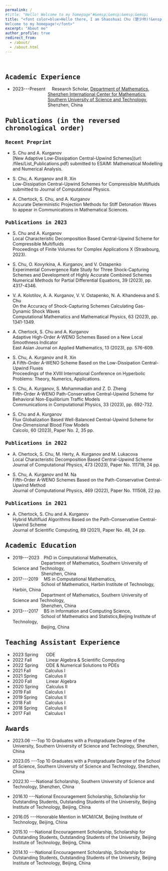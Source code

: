 ```yaml
---
permalink: /
#title: "Hello! Welcome to my homepage"#&emsp;&emsp;&emsp;&emsp;
title: "<font color=blue>Hello there, I am Shaoshuai Chu (楚少帅)!&ensp;   
Welcome to my homepage!</font>"
excerpt: "About me"
author_profile: true
redirect_from: 
  - /about/
  - /about.html
---
```


&nbsp;
&nbsp;


## <kbd>Academic Experience</kbd>


* 2023---Present&emsp;&ensp;Research Scholar, [Department of Mathematics](https://math.sustech.edu.cn/?lang=en),   
&emsp;&emsp;&emsp;&emsp;&emsp;&emsp;&ensp;&ensp;&ensp;&ensp;[Shenzhen International Center for Mathematics](https://icm.sustech.edu.cn/?lang=en-us),   
&emsp;&emsp;&emsp;&emsp;&emsp;&emsp;&ensp;&ensp;&ensp;&ensp;[Southern University of Science and Technology](https://www.sustech.edu.cn/en/),   
&emsp;&emsp;&emsp;&emsp;&emsp;&emsp;&ensp;&ensp;&ensp;&ensp;Shenzhen, China

## <kbd>Publications (in the reversed chronological order)</kbd>

### <kbd>Recent Preprint</kbd>

   * S. Chu and A. Kurganov   
    [New Adaptive Low-Dissipation Central-Upwind Schemes](url: /files/List_Publications.pdf)
    submitted to ESAIM: Mathematical Modelling and Numerical Analysis.

   * S. Chu, A. Kurganov and R. Xin   
    Low-Dissipation Central-Upwind Schemes for Compressible Multifluids  
    submitted to Journal of Computational Physics.


  * A. Chertock, S. Chu, and  A. Kurganov   
    Accurate Deterministic Projection Methods for Stiff Detonation Waves   
    to appear in Communications in Mathematical Sciences.

### <kbd>Publications in 2023 </kbd>

  * S. Chu and A. Kurganov   
   Local Characteristic Decomposition Based Central-Upwind Scheme for Compressible Multifluids  
   Proceedings of Finite Volumes for Complex Applications X (Strasbourg, 2023).

  * S. Chu, O. Kovyrkina,  A. Kurganov, and  V. Ostapenko   
   Experimental Convergence Rate Study for Three Shock-Capturing Schemes and Development of Highly Accurate Combined Schemes   
   Numerical Methods for Partial Differential Equations, 39 (2023), pp. 4317-4346.

  * V. A. Kolotilov, A. A. Kurganov, V. V. Ostapenko, N. A. Khandeeva and S. Chu   
   On the Accuracy of Shock-Capturing Schemes Calculating Gas-Dynamic Shock Waves   
    Computational Mathematics and Mathematical Physics, 63 (2023), pp. 1341-1349.

  * A. Chertock, S. Chu and A. Kurganov   
   Adaptive High-Order A-WENO Schemes Based on a New Local Smoothness Indicator   
    East Asian Journal on Applied Mathematics, 13 (2023), pp. 576-609.

  * S. Chu, A. Kurganov and R. Xin   
  A Fifth-Order A-WENO Scheme Based on the Low-Dissipation Central-Upwind Fluxes   
   Proceedings of the XVIII International Conference on Hyperbolic Problems: Theory, Numerics, Applications.

  * S. Chu, A. Kurganov, S. Mohammadian and Z. D.  Zheng   
   Fifth-Order A-WENO Path-Conservative Central-Upwind Scheme for Behavioral Non-Equilibrium Traffic Models   
    Communications in Computational Physics, 33 (2023), pp. 692-732.

  * S. Chu and A. Kurganov   
  Flux Globalization Based Well-Balanced Central-Upwind Scheme for One-Dimensional Blood Flow Models   
   Calcolo, 60 (2023), Paper No. 2, 35 pp.

### <kbd>Publications in 2022 </kbd>

  * A. Chertock, S. Chu, M. Herty, A. Kurganov and M. Lukacova   
   Local Characteristic Decomposition Based Central-Upwind Scheme   
    Journal of Computational Physics, 473 (2023), Paper No. 111718, 24 pp.

  * S. Chu, A. Kurganov and M. Na   
   Fifth-Order A-WENO Schemes Based on the Path-Conservative Central-Upwind Method   
    Journal of Computational Physics, 469 (2022), Paper No. 111508, 22 pp.

### <kbd>Publications in 2021 </kbd>

  * A. Chertock, S. Chu and A. Kurganov   
   Hybrid Multifluid Algorithms Based on the Path-Conservative Central-Upwind Scheme   
    Journal of Scientific Computing, 89 (2021), Paper No. 48, 24 pp.

## <kbd>Academic Education</kbd>

* 2019---2023&emsp;PhD in Computational Mathematics,             
&emsp;&emsp;&emsp;&emsp;&emsp;&emsp;&ensp;Department of Mathematics, Southern University of Science and Technology,     
&emsp;&emsp;&emsp;&emsp;&emsp;&emsp;&ensp;Shenzhen, China
* 2017---2019 &emsp;MS in Computational Mathematics,   
&emsp;&emsp;&emsp;&emsp;&emsp;&emsp;&ensp;School of Mathematics, Harbin Institute of Technology, Harbin, China   
&emsp;&emsp;&emsp;&emsp;&emsp;&emsp;&ensp;Department of Mathematics, Southern University of Science and Technology,   
&emsp;&emsp;&emsp;&emsp;&emsp;&emsp;&ensp;Shenzhen, China
* 2013---2017 &emsp;BS in Information and Computing Science,   
&emsp;&emsp;&emsp;&emsp;&emsp;&emsp;&ensp;School of Mathematics and Statistics,Beijing Institute of Technology,   
&emsp;&emsp;&emsp;&emsp;&emsp;&emsp;&ensp;Beijing, China

## <kbd>Teaching Assistant Experience</kbd>
  * 2023 Spring  &emsp;&ensp;ODE
  * 2022 Fall    &emsp;&emsp;&ensp;&ensp;Linear Algebra & Scientific Computing
  * 2022 Spring  &emsp;&ensp;ODE & Numerical Solutions to PDEs
  * 2021 Fall    &emsp;&emsp;&ensp;&ensp;Calculus I
  * 2021 Spring  &emsp;&ensp;Calculus II
  * 2020 Fall    &emsp;&emsp;&ensp;&ensp;Linear Algebra
  * 2020 Spring  &emsp;&ensp;Calculus II
  * 2019 Fall    &emsp;&emsp;&ensp;&ensp;Calculus I 
  * 2019 Spring  &emsp;&ensp;Calculus II
  * 2018 Fall    &emsp;&emsp;&ensp;&ensp;Calculus I 
  * 2018 Spring  &emsp;&ensp;Calculus II
  * 2017 Fall    &emsp;&emsp;&ensp;&ensp;Calculus I 

## <kbd>Awards</kbd>

  * 2023.06 ---Top 10 Graduates with a Postgraduate Degree of the University, Southern University of Science and Technology, Shenzhen, China

  * 2023.05 ---Top 10 Graduates with a Postgraduate Degree of the School of Science,
Southern University of Science and Technology, Shenzhen, China

  * 2022.10 ---National Scholarship, Southern University of Science and Technology, Shenzhen, China

  * 2016.10 ---National Encouragement Scholarship, Scholarship for Outstanding Students, Outstanding Students of the University, Beijing Institute of Technology, Beijing, China

  * 2016.05 ---Honorable Mention in MCM/ICM, Beijing Institute of Technology, Beijing, China

  * 2015.10 ---National Encouragement Scholarship, Scholarship for Outstanding Students, Outstanding Students of the University, Beijing Institute of Technology, Beijing, China

  * 2014.10 ---National Encouragement Scholarship, Scholarship for Outstanding Students, Outstanding Students of the University, Beijing Institute of Technology, Beijing, China

&nbsp;
&nbsp;



